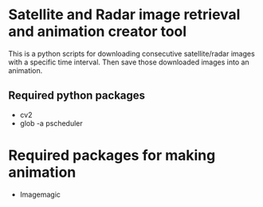 # Satellite and Radar image retrieval and animation creator tool
This is a python scripts for downloading consecutive satellite/radar images with a specific time interval. Then save those downloaded images into an animation.


## Required python packages
- cv2
- glob
-a pscheduler

# Required packages for making animation
- Imagemagic



